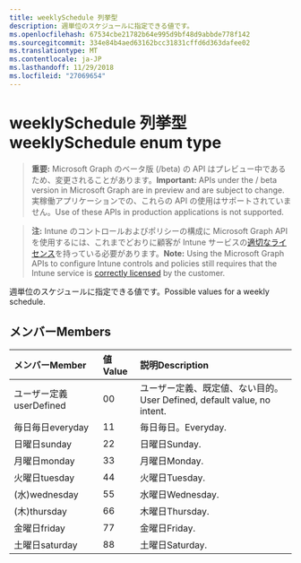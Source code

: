 ```yaml
---
title: weeklySchedule 列挙型
description: 週単位のスケジュールに指定できる値です。
ms.openlocfilehash: 67534cbe21782b64e995d9bf48d9abbde778f142
ms.sourcegitcommit: 334e84b4aed63162bcc31831cffd6d363dafee02
ms.translationtype: MT
ms.contentlocale: ja-JP
ms.lasthandoff: 11/29/2018
ms.locfileid: "27069654"
---
```

# <a name="weeklyschedule-enum-type"></a><span data-ttu-id="db012-103">weeklySchedule 列挙型</span><span class="sxs-lookup"><span data-stu-id="db012-103">weeklySchedule enum type</span></span>

> <span data-ttu-id="db012-104">**重要:** Microsoft Graph のベータ版 (/beta) の API はプレビュー中であるため、変更されることがあります。</span><span class="sxs-lookup"><span data-stu-id="db012-104">**Important:** APIs under the / beta version in Microsoft Graph are in preview and are subject to change.</span></span> <span data-ttu-id="db012-105">実稼働アプリケーションでの、これらの API の使用はサポートされていません。</span><span class="sxs-lookup"><span data-stu-id="db012-105">Use of these APIs in production applications is not supported.</span></span>

> <span data-ttu-id="db012-106">**注:** Intune のコントロールおよびポリシーの構成に Microsoft Graph API を使用するには、これまでどおりに顧客が Intune サービスの[適切なライセンス](https://go.microsoft.com/fwlink/?linkid=839381)を持っている必要があります。</span><span class="sxs-lookup"><span data-stu-id="db012-106">**Note:** Using the Microsoft Graph APIs to configure Intune controls and policies still requires that the Intune service is [correctly licensed](https://go.microsoft.com/fwlink/?linkid=839381) by the customer.</span></span>

<span data-ttu-id="db012-107">週単位のスケジュールに指定できる値です。</span><span class="sxs-lookup"><span data-stu-id="db012-107">Possible values for a weekly schedule.</span></span>
## <a name="members"></a><span data-ttu-id="db012-108">メンバー</span><span class="sxs-lookup"><span data-stu-id="db012-108">Members</span></span>
|<span data-ttu-id="db012-109">メンバー</span><span class="sxs-lookup"><span data-stu-id="db012-109">Member</span></span>|<span data-ttu-id="db012-110">値</span><span class="sxs-lookup"><span data-stu-id="db012-110">Value</span></span>|<span data-ttu-id="db012-111">説明</span><span class="sxs-lookup"><span data-stu-id="db012-111">Description</span></span>|
|:---|:---|:---|
|<span data-ttu-id="db012-112">ユーザー定義</span><span class="sxs-lookup"><span data-stu-id="db012-112">userDefined</span></span>|<span data-ttu-id="db012-113">0</span><span class="sxs-lookup"><span data-stu-id="db012-113">0</span></span>|<span data-ttu-id="db012-114">ユーザー定義、既定値、ない目的。</span><span class="sxs-lookup"><span data-stu-id="db012-114">User Defined, default value, no intent.</span></span>|
|<span data-ttu-id="db012-115">毎日毎日</span><span class="sxs-lookup"><span data-stu-id="db012-115">everyday</span></span>|<span data-ttu-id="db012-116">1</span><span class="sxs-lookup"><span data-stu-id="db012-116">1</span></span>|<span data-ttu-id="db012-117">毎日毎日。</span><span class="sxs-lookup"><span data-stu-id="db012-117">Everyday.</span></span>|
|<span data-ttu-id="db012-118">日曜日</span><span class="sxs-lookup"><span data-stu-id="db012-118">sunday</span></span>|<span data-ttu-id="db012-119">2</span><span class="sxs-lookup"><span data-stu-id="db012-119">2</span></span>|<span data-ttu-id="db012-120">日曜日</span><span class="sxs-lookup"><span data-stu-id="db012-120">Sunday.</span></span>|
|<span data-ttu-id="db012-121">月曜日</span><span class="sxs-lookup"><span data-stu-id="db012-121">monday</span></span>|<span data-ttu-id="db012-122">3</span><span class="sxs-lookup"><span data-stu-id="db012-122">3</span></span>|<span data-ttu-id="db012-123">月曜日</span><span class="sxs-lookup"><span data-stu-id="db012-123">Monday.</span></span>|
|<span data-ttu-id="db012-124">火曜日</span><span class="sxs-lookup"><span data-stu-id="db012-124">tuesday</span></span>|<span data-ttu-id="db012-125">4</span><span class="sxs-lookup"><span data-stu-id="db012-125">4</span></span>|<span data-ttu-id="db012-126">火曜日</span><span class="sxs-lookup"><span data-stu-id="db012-126">Tuesday.</span></span>|
|<span data-ttu-id="db012-127">(水)</span><span class="sxs-lookup"><span data-stu-id="db012-127">wednesday</span></span>|<span data-ttu-id="db012-128">5</span><span class="sxs-lookup"><span data-stu-id="db012-128">5</span></span>|<span data-ttu-id="db012-129">水曜日</span><span class="sxs-lookup"><span data-stu-id="db012-129">Wednesday.</span></span>|
|<span data-ttu-id="db012-130">(木)</span><span class="sxs-lookup"><span data-stu-id="db012-130">thursday</span></span>|<span data-ttu-id="db012-131">6</span><span class="sxs-lookup"><span data-stu-id="db012-131">6</span></span>|<span data-ttu-id="db012-132">木曜日</span><span class="sxs-lookup"><span data-stu-id="db012-132">Thursday.</span></span>|
|<span data-ttu-id="db012-133">金曜日</span><span class="sxs-lookup"><span data-stu-id="db012-133">friday</span></span>|<span data-ttu-id="db012-134">7</span><span class="sxs-lookup"><span data-stu-id="db012-134">7</span></span>|<span data-ttu-id="db012-135">金曜日</span><span class="sxs-lookup"><span data-stu-id="db012-135">Friday.</span></span>|
|<span data-ttu-id="db012-136">土曜日</span><span class="sxs-lookup"><span data-stu-id="db012-136">saturday</span></span>|<span data-ttu-id="db012-137">8</span><span class="sxs-lookup"><span data-stu-id="db012-137">8</span></span>|<span data-ttu-id="db012-138">土曜日</span><span class="sxs-lookup"><span data-stu-id="db012-138">Saturday.</span></span>|





